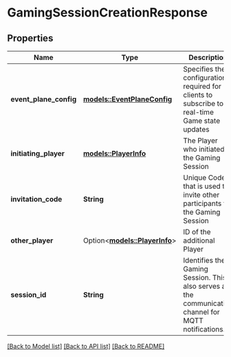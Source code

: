 # GamingSessionCreationResponse

## Properties

Name | Type | Description | Notes
------------ | ------------- | ------------- | -------------
**event_plane_config** | [**models::EventPlaneConfig**](EventPlaneConfig.md) | Specifies the configuration required for clients to subscribe to real-time Game state updates | 
**initiating_player** | [**models::PlayerInfo**](PlayerInfo.md) | The Player who initiated the Gaming Session | 
**invitation_code** | **String** | Unique Code that is used to invite other participants to the Gaming Session | 
**other_player** | Option<[**models::PlayerInfo**](PlayerInfo.md)> | ID of the additional Player | [optional]
**session_id** | **String** | Identifies the Gaming Session. This also serves as the communication channel for MQTT notifications. | 

[[Back to Model list]](../README.md#documentation-for-models) [[Back to API list]](../README.md#documentation-for-api-endpoints) [[Back to README]](../README.md)


